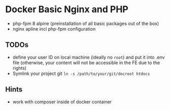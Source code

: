 # Docker Basic Nginx and PHP
- php-fpm 8 alpine (preinstallation of all basic packages out of the box)
- nginx apline incl php-fpm configuration

## TODOs
- define your user ID on local machine (ideally no `root`) and put it into .env file (otherwise, your content will not be accessible in the FE due to the rights)
- Symlink your project git `ln -s /path/to/your/git/docroot htdocs`

## Hints
- work with composer inside of docker container